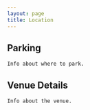 ```yaml
---
layout: page
title: Location
---
```



## Parking

```
Info about where to park.
```

## Venue Details

```
Info about the venue.
```
